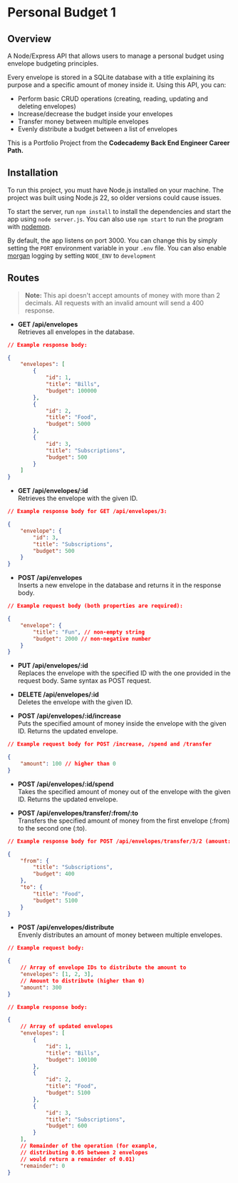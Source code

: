# Personal Budget 1
## Overview
A Node/Express API that allows users to manage a personal budget using envelope budgeting principles.

Every envelope is stored in a SQLite database with a title explaining its purpose and a specific amount of money inside it. Using this API, you can:
- Perform basic CRUD operations (creating, reading, updating and deleting envelopes)
- Increase/decrease the budget inside your envelopes
- Transfer money between multiple envelopes
- Evenly distribute a budget between a list of envelopes

This is a Portfolio Project from the **Codecademy Back End Engineer Career Path.**

## Installation
To run this project, you must have Node.js installed on your machine. The project was built using Node.js 22, so older versions could cause issues.

To start the server, run `npm install` to install the dependencies and start the app using `node server.js`. You can also use `npm start` to run the program with [nodemon](https://www.npmjs.com/package/nodemon).  

By default, the app listens on port 3000. You can change this by simply setting the `PORT` environment variable in your `.env` file. You can also enable [morgan](https://www.npmjs.com/package/morgan) logging by setting `NODE_ENV` to `development`

## Routes
> **Note:** This api doesn't accept amounts of money with more than 2 decimals. All requests with an invalid amount will send a 400 response.
- **GET /api/envelopes**  
Retrieves all envelopes in the database.  
```json
// Example response body:

{
    "envelopes": [
        {
            "id": 1,
            "title": "Bills",
            "budget": 100000
        },
        {
            "id": 2,
            "title": "Food",
            "budget": 5000
        },
        {
            "id": 3,
            "title": "Subscriptions",
            "budget": 500
        }
    ]
}
```
- **GET /api/envelopes/:id**  
Retrieves the envelope with the given ID.
```json
// Example response body for GET /api/envelopes/3:

{
    "envelope": {
        "id": 3,
        "title": "Subscriptions",
        "budget": 500
    }
}
```
- **POST /api/envelopes**  
Inserts a new envelope in the database and returns it in the response body.
```json
// Example request body (both properties are required):

{
    "envelope": {
        "title": "Fun", // non-empty string
        "budget": 2000 // non-negative number
    }
}
```
- **PUT /api/envelopes/:id**  
Replaces the envelope with the specified ID with the one provided in the request body. Same syntax as POST request.  

- **DELETE /api/envelopes/:id**  
Deletes the envelope with the given ID.  

- **POST /api/envelopes/:id/increase**  
Puts the specified amount of money inside the envelope with the given ID. Returns the updated envelope.
```json
// Example request body for POST /increase, /spend and /transfer

{
    "amount": 100 // higher than 0
}
```
- **POST /api/envelopes/:id/spend**  
Takes the specified amount of money out of the envelope with the given ID. Returns the updated envelope.  

- **POST /api/envelopes/transfer/:from/:to**  
Transfers the specified amount of money from the first envelope (:from) to the second one (:to).
```json
// Example response body for POST /api/envelopes/transfer/3/2 (amount: 100)

{
    "from": {
        "title": "Subscriptions",
        "budget": 400
    },
    "to": {
        "title": "Food",
        "budget": 5100
    }
}
```
- **POST /api/envelopes/distribute**  
Envenly distributes an amount of money between multiple envelopes.
```json
// Example request body:

{
    // Array of envelope IDs to distribute the amount to 
    "envelopes": [1, 2, 3],
    // Amount to distribute (higher than 0)
    "amount": 300
}

// Example response body:

{
    // Array of updated envelopes
    "envelopes": [
        {
            "id": 1,
            "title": "Bills",
            "budget": 100100
        },
        {
            "id": 2,
            "title": "Food",
            "budget": 5100
        },
        {
            "id": 3,
            "title": "Subscriptions",
            "budget": 600
        }
    ],
    // Remainder of the operation (for example,
    // distributing 0.05 between 2 envelopes
    // would return a remainder of 0.01)
    "remainder": 0
}